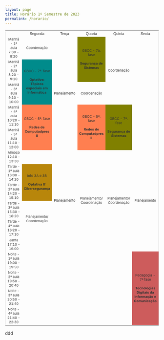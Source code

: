 ```yaml
---
layout: page
title: Horário 1º Semestre de 2023
permalink: /horario/
---
```

<style>
table{
  border-collapse:collapse;
  border-spacing:0;
  border-color:#ccc;
  border-style:solid;
  border-width:1px;color:#333;
  width: 100%;
}
td{
  border-collapse:collapse;
  border-color:#ccc;
  border-spacing:0; 
  font-size:11px;
  text-align: center;
  width:100px
}
.redes1{
  background-color:coral
}
.redes2{
  background-color:chocolate
}
.seguranca{
  background-color:olive
}
.topicos1{
  background-color:darkcyan
}
.tics{
  background-color:indianred
}
.tecinf1{
  background-color:darkgoldenrod
}
.l1{
  text-align:center;
  vertical-align:middle;
  font-size:12px;
  font-family:Arial, sans-serif;
  font-weight: :bold;
}
</style>
<table >
    <tr>
      <td class="l1"></td>
      <td class="l1">Segunda</td>
      <td class="l1">Terça</td>
      <td class="l1">Quarta</td>
      <td class="l1">Quinta</td>
      <td class="l1">Sexta</td>
    </tr> 
    <tr> 
      <td >Manhã - 1ª aula<br>7:30 - 8:20</td>
      <td >Coordenação</td>
      <td rowspan="5">Planejamento</td>
      <td class="seguranca" rowspan="2">GBCC - 7a. fase<br><br><b>Segurança de Sistemas</b></td>      
      <td rowspan="3">Coordenação</td>
      <td ></td>      
    </tr>
    <tr>
      <td >Manhã - 2ª aula<br>8:20 - 9:10</td>
      <td class="topicos1" rowspan="2">GBCC - 7ª. fase<br><br><b>Optativa: Tópicos especiais em Informática</b></td>
      <td ></td>
    </tr> 
    <tr>
      <td >Manhã - 3ª aula<br>9:10 - 10:00</td>      
      <td >Coordenação</td>
      <td ></td>
    </tr>
    <tr>
      <td >Manhã - 4ª aula<br>10:20 - 11:10</td>      
      <td class="redes1" rowspan="2">GBCC - 5ª. fase<br><br><b>Redes de Computadpres II</b></td>
      <td class="redes1" rowspan="2">GBCC - 5ª. fase<br><br><b>Redes de Computadpres II</b></td>
      <td class="seguranca" rowspan="2">GBCC - 7ª. fase<br><br><b>Segurança de Sistemas</b></td> 
      <td ></td>  
    </tr>
     <tr>
      <td >Manhã - 5ª aula<br>11:10 - 12:00</td>      
      <td ></td>
    </tr>
    <tr>
      <td >Almoço<br>12:10 - 13:30</td>      
      <td ></td>
      <td ></td>
      <td ></td>
      <td ></td>
      <td ></td>
    </tr>
    <tr>
      <td >Tarde - 1ª aula<br>13:00 - 14:20</td>      
      <td class="tecinf1" rowspan="2">Info 3A e 3B<br><br><b>Optativa II: Cibersegurança</b></td>
      <td rowspan="4">Planejamento</td>
      <td rowspan="4">Planejamento/ Coordenação</td>
      <td rowspan="4">Planejamento/ Coordenação</td>
      <td rowspan="4">Planejamento</td>
    </tr>
    <tr>
      <td >Tarde - 2ª aula<br>14:20 - 15:10</td>  
    </tr>
    <tr>
      <td >Tarde - 3ª aula<br>15:30 - 16:20</td>  
      <td rowspan="2">Planejamento/ Coordenação</td>
    </tr>
   <tr>
      <td>Tarde - 4ª aula<br>16:20 - 17:10</td>  
    </tr>
    <tr>
      <td >Janta<br>17:10 - 19:00</td>      
      <td ></td>
      <td ></td>
      <td ></td>
      <td ></td>
      <td ></td>
    </tr>
    <tr>
      <td >Noite - 1ª aula<br>19:00 - 19:50</td>      
      <td ></td>
      <td ></td>
      <td ></td>
      <td ></td>
      <td class="tics" rowspan="4">Pedagogia - 7ª fase<br><br><b>Tecnologias Digitais da Informação e Comunicação</b></td>
    </tr>
    <tr>
      <td >Noite - 2ª aula<br>19:50 - 20:40</td>      
      <td ></td>
      <td ></td>
      <td ></td>
      <td ></td>
    </tr>
    <tr>
      <td >Noite - 3ª aula<br>20:50 - 21:40</td>      
      <td ></td>
      <td ></td>
      <td ></td>
      <td ></td>
    </tr>
    <tr>
      <td >Noite - 4ª aula<br>21:40 - 22:30</td>      
      <td ></td>
      <td ></td>
      <td ></td>
      <td ></td>
    </tr>
  </table>
  ddd